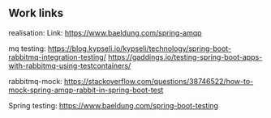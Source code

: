 ## Work links 

realisation:
Link: https://www.baeldung.com/spring-amqp

mq testing:
https://blog.kypseli.io/kypseli/technology/spring-boot-rabbitmq-integration-testing/
https://gaddings.io/testing-spring-boot-apps-with-rabbitmq-using-testcontainers/

rabbitmq-mock:
https://stackoverflow.com/questions/38746522/how-to-mock-spring-amqp-rabbit-in-spring-boot-test

Spring testing:
https://www.baeldung.com/spring-boot-testing

